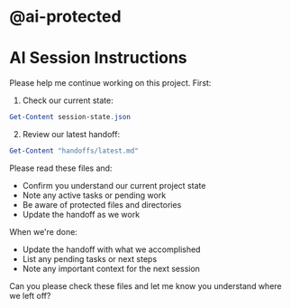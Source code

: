 # @ai-protected
# AI Session Instructions

Please help me continue working on this project. First:

1. Check our current state:
```powershell
Get-Content session-state.json
```

2. Review our latest handoff:
```powershell
Get-Content "handoffs/latest.md"
```

Please read these files and:
- Confirm you understand our current project state
- Note any active tasks or pending work
- Be aware of protected files and directories
- Update the handoff as we work

When we're done:
- Update the handoff with what we accomplished
- List any pending tasks or next steps
- Note any important context for the next session

Can you please check these files and let me know you understand where we left off?